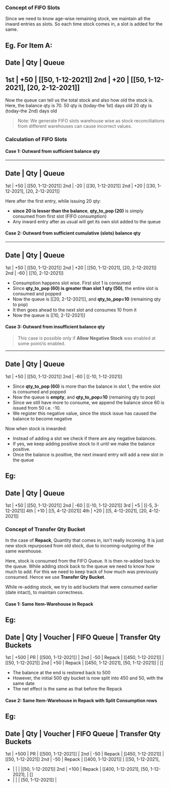 ### Concept of FIFO Slots

Since we need to know age-wise remaining stock, we maintain all the inward entries as slots. So each time stock comes in, a slot is added for the same.

Eg. For Item A:
----------------------
Date | Qty | Queue
----------------------
1st  | +50 | [[50, 1-12-2021]]
2nd  | +20 | [[50, 1-12-2021], [20, 2-12-2021]]
----------------------

Now the queue can tell us the total stock and also how old the stock is.
Here, the balance qty is 70.
50 qty is (today-the 1st) days old
20 qty is (today-the 2nd) days old

> Note: We generate FIFO slots warehouse wise as stock reconciliations from different warehouses can cause incorrect values.
### Calculation of FIFO Slots

#### Case 1: Outward from sufficient balance qty
----------------------
Date | Qty | Queue
----------------------
1st  | +50 | [[50, 1-12-2021]]
2nd  | -20 | [[30, 1-12-2021]]
2nd  | +20 | [[30, 1-12-2021], [20, 2-12-2021]]

Here after the first entry, while issuing 20 qty:
- **since 20 is lesser than the balance**, **qty_to_pop (20)** is simply consumed from first slot (FIFO consumption)
- Any inward entry after as usual will get its own slot added to the queue

#### Case 2: Outward from sufficient cumulative (slots) balance qty
----------------------
Date | Qty | Queue
----------------------
1st  | +50 | [[50, 1-12-2021]]
2nd  | +20 | [[50, 1-12-2021], [20, 2-12-2021]]
2nd  | -60 | [[10, 2-12-2021]]

- Consumption happens slot wise. First slot 1 is consumed
- Since **qty_to_pop (60) is greater than slot 1 qty (50)**, the entire slot is consumed and popped
- Now the queue is [[20, 2-12-2021]], and **qty_to_pop=10** (remaining qty to pop)
- It then goes ahead to the next slot and consumes 10 from it
- Now the queue is [[10, 2-12-2021]]

#### Case 3: Outward from insufficient balance qty
> This case is possible only if **Allow Negative Stock** was enabled at some point/is enabled.

----------------------
Date | Qty | Queue
----------------------
1st  | +50 | [[50, 1-12-2021]]
2nd  | -60 | [[-10, 1-12-2021]]

- Since **qty_to_pop (60)** is more than the balance in slot 1, the entire slot is consumed and popped
- Now the queue is **empty**, and **qty_to_pop=10** (remaining qty to pop)
- Since we still have more to consume, we append the balance since 60 is issued from 50 i.e. -10.
- We register this negative value, since the stock issue has caused the balance to become negative

Now when stock is inwarded:
- Instead of adding a slot we check if there are any negative balances.
- If yes, we keep adding positive stock to it until we make the balance positive.
- Once the balance is positive, the next inward entry will add a new slot in the queue

Eg:
----------------------
Date | Qty | Queue
----------------------
1st  | +50 | [[50, 1-12-2021]]
2nd  | -60 | [[-10, 1-12-2021]]
3rd  | +5  | [[-5, 3-12-2021]]
4th  | +10 | [[5, 4-12-2021]]
4th  | +20 | [[5, 4-12-2021], [20, 4-12-2021]]

### Concept of Transfer Qty Bucket
In the case of **Repack**, Quantity that comes in, isn't really incoming. It is just new stock repurposed from old stock, due to incoming-outgoing of the same warehouse.

Here, stock is consumed from the FIFO Queue. It is then re-added back to the queue.
While adding stock back to the queue we need to know how much to add.
For this we need to keep track of how much was previously consumed.
Hence we use **Transfer Qty Bucket**.

While re-adding stock, we try to add buckets that were consumed earlier (date intact), to maintain correctness.

#### Case 1: Same Item-Warehouse in Repack
Eg:
-------------------------------------------------------------------------------------
Date | Qty   | Voucher |             FIFO Queue           	   | Transfer Qty Buckets
-------------------------------------------------------------------------------------
1st  | +500  |  PR     | [[500, 1-12-2021]]   				   |
2nd  | -50   |  Repack | [[450, 1-12-2021]]   				   | [[50, 1-12-2021]]
2nd  | +50   |  Repack | [[450, 1-12-2021], [50, 1-12-2021]]   | []

- The balance at the end is restored back to 500
- However, the initial 500 qty bucket is now split into 450 and 50, with the same date
- The net effect is the same as that before the Repack

#### Case 2: Same Item-Warehouse in Repack with Split Consumption rows
Eg:
-------------------------------------------------------------------------------------
Date | Qty   | Voucher |             FIFO Queue           	   | Transfer Qty Buckets
-------------------------------------------------------------------------------------
1st  | +500  |  PR     | [[500, 1-12-2021]]   				   |
2nd  | -50   |  Repack | [[450, 1-12-2021]]   				   | [[50, 1-12-2021]]
2nd  | -50   |  Repack | [[400, 1-12-2021]]   				   | [[50, 1-12-2021],
-	 |		 |		   |									   |[50, 1-12-2021]]
2nd  | +100  |  Repack | [[400, 1-12-2021], [50, 1-12-2021],   | []
-	 |		 |		   | [50, 1-12-2021]]					   |
